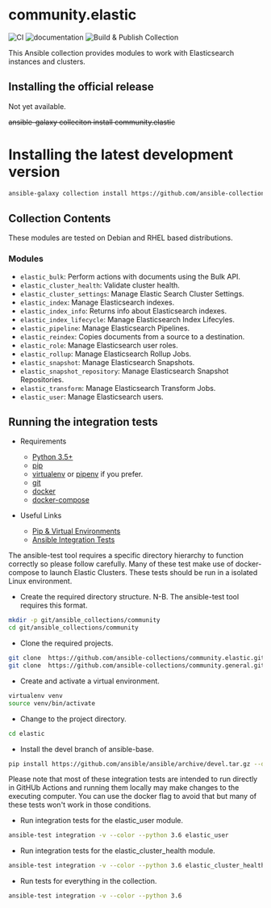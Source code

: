 # community.elastic

![CI](https://github.com/ansible-collections/community.elastic/workflows/CI/badge.svg)
![documentation](https://github.com/ansible-collections/community.elastic/workflows/documentation/badge.svg)
![Build & Publish Collection](https://github.com/ansible-collections/community.elastic/workflows/Build%20&%20Publish%20Collection/badge.svg)

This Ansible collection provides modules to work with Elasticsearch instances and clusters.

## Installing the official release

Not yet available.

~~ansible-galaxy colleciton install community.elastic~~

# Installing the latest development version

```bash
ansible-galaxy collection install https://github.com/ansible-collections/community.elastic/releases/download/latest/community-elastic-latest.tar.gz
```

## Collection Contents

These modules are tested on Debian and RHEL based distributions.

### Modules

- `elastic_bulk`: Perform actions with documents using the Bulk API.
- `elastic_cluster_health`: Validate cluster health.
- `elastic_cluster_settings`: Manage Elastic Search Cluster Settings.
- `elastic_index`:  Manage Elasticsearch indexes.
- `elastic_index_info`: Returns info about Elasticsearch indexes.
- `elastic_index_lifecycle`: Manage Elasticsearch Index Lifecyles.
- `elastic_pipeline`: Manage Elasticsearch Pipelines.
- `elastic_reindex`: Copies documents from a source to a destination.
- `elastic_role`: Manage Elasticsearch user roles.
- `elastic_rollup`: Manage Elasticsearch Rollup Jobs.
- `elastic_snapshot`: Manage Elasticsearch Snapshots.
- `elastic_snapshot_repository`: Manage Elasticsearch Snapshot Repositories.
- `elastic_transform`: Manage Elasticsearch Transform Jobs.
- `elastic_user`: Manage Elasticsearch users.

## Running the integration tests

* Requirements
  * [Python 3.5+](https://www.python.org/)
  * [pip](https://pypi.org/project/pip/)
  * [virtualenv](https://virtualenv.pypa.io/en/latest/) or [pipenv](https://pypi.org/project/pipenv/) if you prefer.
  * [git](https://git-scm.com/)
  * [docker](https://www.docker.com/)
  * [docker-compose](https://docs.docker.com/compose/)

* Useful Links
  * [Pip & Virtual Environments](https://docs.python-guide.org/dev/virtualenvs/)
  * [Ansible Integration Tests](https://docs.ansible.com/ansible/latest/dev_guide/testing_integration.html)

The ansible-test tool requires a specific directory hierarchy to function correctly so please follow carefully. Many of these test make use of docker-compose to launch Elastic Clusters. These tests should be run in a isolated Linux environment.

* Create the required directory structure. N-B. The ansible-test tool requires this format.

```bash
mkdir -p git/ansible_collections/community
cd git/ansible_collections/community
```

* Clone the required projects.

```bash
git clone  https://github.com/ansible-collections/community.elastic.git ./elastic
git clone  https://github.com/ansible-collections/community.general.git ./general
```

* Create and activate a virtual environment.

```bash
virtualenv venv
source venv/bin/activate
```

* Change to the project directory.

```bash
cd elastic
```

* Install the devel branch of ansible-base.

```bash
pip install https://github.com/ansible/ansible/archive/devel.tar.gz --disable-pip-version-check
```

Please note that most of these integration tests are intended to run directly in GitHUb Actions and running them locally may make changes to the executing computer. You can use the docker flag to avoid that but many of these tests won't work in those conditions.

* Run integration tests for the elastic_user module.

```bash
ansible-test integration -v --color --python 3.6 elastic_user
```

* Run integration tests for the elastic_cluster_health module.

```bash
ansible-test integration -v --color --python 3.6 elastic_cluster_health
```

* Run tests for everything in the collection.

```bash
ansible-test integration -v --color --python 3.6
```
